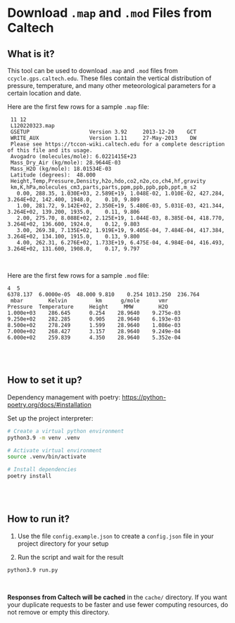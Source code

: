 # Download `.map` and `.mod` Files from Caltech

## What is it?

This tool can be used to download `.map` and `.mod` files from `ccycle.gps.caltech.edu`. These files contain the vertical distribution of pressure, temperature, and many other meteorological parameters for a certain location and date.

Here are the first few rows for a sample `.map` file:

```
 11 12
 L120220323.map
 GSETUP                   Version 3.92     2013-12-20    GCT
 WRITE_AUX                Version 1.11     27-May-2013    DW
 Please see https://tccon-wiki.caltech.edu for a complete description of this file and its usage.
 Avogadro (molecules/mole): 6.0221415E+23
 Mass_Dry_Air (kg/mole): 28.9644E-03
 Mass_H2O (kg/mole): 18.01534E-03
 Latitude (degrees):  48.000
 Height,Temp,Pressure,Density,h2o,hdo,co2,n2o,co,ch4,hf,gravity
 km,K,hPa,molecules_cm3,parts,parts,ppm,ppb,ppb,ppb,ppt,m_s2
   0.00, 288.35, 1.030E+03, 2.589E+19, 1.048E-02, 1.010E-02, 427.284, 3.264E+02, 142.400, 1948.0,    0.10, 9.809
   1.00, 281.72, 9.142E+02, 2.350E+19, 5.480E-03, 5.031E-03, 421.344, 3.264E+02, 139.200, 1935.0,    0.11, 9.806
   2.00, 275.70, 8.088E+02, 2.125E+19, 1.044E-03, 8.385E-04, 418.770, 3.264E+02, 136.600, 1924.0,    0.12, 9.803
   3.00, 269.38, 7.135E+02, 1.919E+19, 9.405E-04, 7.484E-04, 417.384, 3.264E+02, 134.100, 1915.0,    0.13, 9.800
   4.00, 262.31, 6.276E+02, 1.733E+19, 6.475E-04, 4.984E-04, 416.493, 3.264E+02, 131.600, 1908.0,    0.17, 9.797
```

<br/>

Here are the first few rows for a sample `.mod` file:

```
4  5
6378.137  6.0000e-05  48.000 9.810    0.254 1013.250  236.764
 mbar        Kelvin         km      g/mole      vmr
Pressure  Temperature     Height     MMW        H2O
1.000e+03    286.645      0.254    28.9640    9.275e-03
9.250e+02    282.285      0.905    28.9640    6.193e-03
8.500e+02    278.249      1.599    28.9640    1.086e-03
7.000e+02    268.427      3.157    28.9640    9.249e-04
6.000e+02    259.839      4.350    28.9640    5.352e-04
```

<br/>
<br/>

## How to set it up?

Dependency management with poetry: https://python-poetry.org/docs/#installation

Set up the project interpreter:

```bash
# Create a virtual python environment
python3.9 -m venv .venv

# Activate virtual environment
source .venv/bin/activate

# Install dependencies
poetry install
```

<br/>
<br/>

## How to run it?

1. Use the file `config.example.json` to create a `config.json` file in your project directory for your setup

2. Run the script and wait for the result

```bash
python3.9 run.py
```

<br/>

**Responses from Caltech will be cached** in the `cache/` directory. If you want your duplicate requests to be faster and use fewer computing resources, do not remove or empty this directory.
